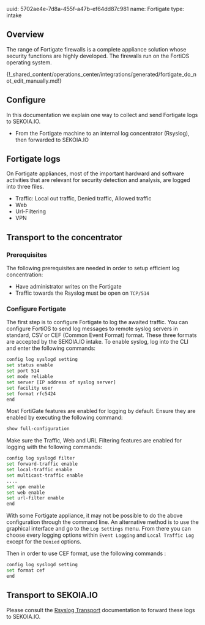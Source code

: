 uuid: 5702ae4e-7d8a-455f-a47b-ef64dd87c981
name: Fortigate
type: intake

## Overview

The range of Fortigate firewalls is a complete appliance solution whose security functions are highly developed. The firewalls run on the FortiOS operating system.

{!_shared_content/operations_center/integrations/generated/fortigate_do_not_edit_manually.md!}


## Configure

In this documentation we explain one way to collect and send Fortigate logs to SEKOIA.IO.

- From the Fortigate machine to an internal log concentrator (Rsyslog), then forwarded to SEKOIA.IO

## Fortigate logs

On Fortigate appliances, most of the important hardward and software activities that are relevant for security detection and analysis, are logged into three files.

- Traffic: Local out traffic, Denied traffic, Allowed traffic
- Web
- Url-Filtering
- VPN

## Transport to the concentrator

### Prerequisites

The following prerequisites are needed in order to setup efficient log concentration:

- Have administrator writes on the Fortigate
- Traffic towards the Rsyslog must be open on `TCP/514`

### Configure Fortigate

The first step is to configure Fortigate to log the awaited traffic.
You can configure FortiOS to send log messages to remote syslog servers in standard, CSV or CEF (Common Event Format) format. These three formats are accepted by the SEKOIA.IO intake.
To enable syslog, log into the CLI and enter the following commands:

```bash
config log syslogd setting
set status enable
set port 514
set mode reliable
set server [IP address of syslog server]
set facility user
set format rfc5424
end
```

Most FortiGate features are enabled for logging by default. Ensure they are enabled by executing the following command:

```bash
show full-configuration
```

Make sure the Traffic, Web and URL Filtering features are enabled for logging with the following commands:

```bash
config log syslogd filter
set forward-traffic enable
set local-traffic enable
set multicast-traffic enable
....
set vpn enable
set web enable
set url-filter enable
end
```

With some Fortigate appliance, it may not be possible to do the above configuration through the command line. An alternative method is to use the graphical interface and go to the `Log Settings` menu. From there you can choose every logging options within `Event Logging` and `Local Traffic Log` except for the `Denied` options.

Then in order to use CEF format, use the following commands :

```bash
config log syslogd setting
set format cef
end
```

## Transport to SEKOIA.IO

Please consult the [Rsyslog Transport](../../../ingestion_methods/rsyslog/) documentation to forward these logs to SEKOIA.IO.
